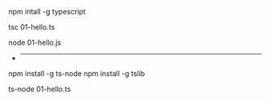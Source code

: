 

npm intall -g typescript

tsc 01-hello.ts

node 01-hello.js

+ -----------------------------

npm install -g ts-node
npm install -g tslib

ts-node 01-hello.ts